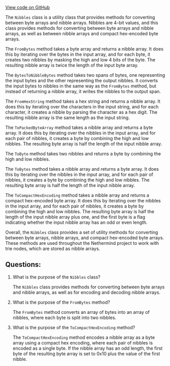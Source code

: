 [View code on GitHub](https://github.com/NethermindEth/nethermind/src/Nethermind/Nethermind.Trie/NibbleExtensions.cs)

The `Nibbles` class is a utility class that provides methods for converting between byte arrays and nibble arrays. Nibbles are 4-bit values, and this class provides methods for converting between byte arrays and nibble arrays, as well as between nibble arrays and compact hex-encoded byte arrays.

The `FromBytes` method takes a byte array and returns a nibble array. It does this by iterating over the bytes in the input array, and for each byte, it creates two nibbles by masking the high and low 4 bits of the byte. The resulting nibble array is twice the length of the input byte array.

The `BytesToNibbleBytes` method takes two spans of bytes, one representing the input bytes and the other representing the output nibbles. It converts the input bytes to nibbles in the same way as the `FromBytes` method, but instead of returning a nibble array, it writes the nibbles to the output span.

The `FromHexString` method takes a hex string and returns a nibble array. It does this by iterating over the characters in the input string, and for each character, it creates a nibble by parsing the character as a hex digit. The resulting nibble array is the same length as the input string.

The `ToPackedByteArray` method takes a nibble array and returns a byte array. It does this by iterating over the nibbles in the input array, and for each pair of nibbles, it creates a byte by combining the high and low nibbles. The resulting byte array is half the length of the input nibble array.

The `ToByte` method takes two nibbles and returns a byte by combining the high and low nibbles.

The `ToBytes` method takes a nibble array and returns a byte array. It does this by iterating over the nibbles in the input array, and for each pair of nibbles, it creates a byte by combining the high and low nibbles. The resulting byte array is half the length of the input nibble array.

The `ToCompactHexEncoding` method takes a nibble array and returns a compact hex-encoded byte array. It does this by iterating over the nibbles in the input array, and for each pair of nibbles, it creates a byte by combining the high and low nibbles. The resulting byte array is half the length of the input nibble array plus one, and the first byte is a flag indicating whether the input nibble array has an odd or even length.

Overall, the `Nibbles` class provides a set of utility methods for converting between byte arrays, nibble arrays, and compact hex-encoded byte arrays. These methods are used throughout the Nethermind project to work with trie nodes, which are stored as nibble arrays.
## Questions: 
 1. What is the purpose of the `Nibbles` class?
    
    The `Nibbles` class provides methods for converting between byte arrays and nibble arrays, as well as for encoding and decoding nibble arrays.

2. What is the purpose of the `FromBytes` method?
    
    The `FromBytes` method converts an array of bytes into an array of nibbles, where each byte is split into two nibbles.

3. What is the purpose of the `ToCompactHexEncoding` method?
    
    The `ToCompactHexEncoding` method encodes a nibble array as a byte array using a compact hex encoding, where each pair of nibbles is encoded as a single byte. If the nibble array has an odd length, the first byte of the resulting byte array is set to 0x10 plus the value of the first nibble.